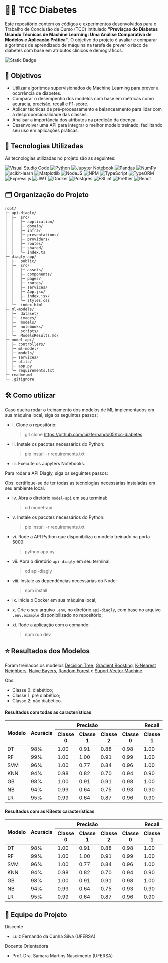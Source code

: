 # 👨‍💻 TCC Diabetes

Este repositório contém os códigos e experimentos desenvolvidos para o Trabalho de Conclusão de Curso (TCC) intitulado **"Previsçao do Diabetes Usando Técnicas de Machine Learning: Uma Análise Comparativa de Modelos e Aplicação Prática"**. O objetivo do projeto é avaliar e comparar algoritmos de aprendizado de máquina na tarefa de prever o risco de diabetes com base em atributos clínicos e demográficos.

![Static Badge](https://img.shields.io/badge/Status-Em_Desenvolvimento-blue)

## 📌 Objetivos

- Utilizar algoritmos supervisionados de Machine Learning para prever a ocorrência de diabetes.
- Comparar o desempenho dos modelos com base em métricas como acurácia, precisão, recall e F1-score.
- Aplicar técnicas de pré-processamento e balanceamento para lidar com a desproporcionalidade das classes.
- Analisar a importância dos atributos na predição da doença.
- Desenvolver uma API para integrar o melhor modelo treinado, facilitando seu uso em aplicações práticas.

## 🧪 Tecnologias Utilizadas

As tecnologias utilizadas no projeto são as seguintes:

![Visual Studio Code](https://img.shields.io/badge/Visual%20Studio%20Code-0078d7.svg?style=for-the-badge&logo=visual-studio-code&logoColor=white)
![Python](https://img.shields.io/badge/python-3670A0?style=for-the-badge&logo=python&logoColor=ffdd54)
![Jupyter Notebook](https://img.shields.io/badge/jupyter-%23FA0F00.svg?style=for-the-badge&logo=jupyter&logoColor=white)
![Pandas](https://img.shields.io/badge/pandas-%23150458.svg?style=for-the-badge&logo=pandas&logoColor=white)
![NumPy](https://img.shields.io/badge/numpy-%23013243.svg?style=for-the-badge&logo=numpy&logoColor=white)
![scikit-learn](https://img.shields.io/badge/scikit--learn-%23F7931E.svg?style=for-the-badge&logo=scikit-learn&logoColor=white)
![Matplotlib](https://img.shields.io/badge/Matplotlib-%23ffffff.svg?style=for-the-badge&logo=Matplotlib&logoColor=black)
![NodeJS](https://img.shields.io/badge/node.js-6DA55F?style=for-the-badge&logo=node.js&logoColor=white)
![NPM](https://img.shields.io/badge/NPM-%23CB3837.svg?style=for-the-badge&logo=npm&logoColor=white)
![TypeScript](https://img.shields.io/badge/typescript-%23007ACC.svg?style=for-the-badge&logo=typescript&logoColor=white)
![TypeORM](https://img.shields.io/badge/TypeORM-FE0803.svg?style=for-the-badge&logo=typeorm&logoColor=white)
![Express.js](https://img.shields.io/badge/express.js-%23404d59.svg?style=for-the-badge&logo=express&logoColor=%2361DAFB)
![JWT](https://img.shields.io/badge/JWT-black?style=for-the-badge&logo=JSON%20web%20tokens)
![Docker](https://img.shields.io/badge/docker-%230db7ed.svg?style=for-the-badge&logo=docker&logoColor=white)
![Postgres](https://img.shields.io/badge/postgres-%23316192.svg?style=for-the-badge&logo=postgresql&logoColor=white)
![ESLint](https://img.shields.io/badge/ESLint-4B3263?style=for-the-badge&logo=eslint&logoColor=white)
![Prettier](https://img.shields.io/badge/prettier-%23F7B93E.svg?style=for-the-badge&logo=prettier&logoColor=black)
![React](https://img.shields.io/badge/react-%2320232a.svg?style=for-the-badge&logo=react&logoColor=%2361DAFB)

## 🗂️ Organização do Projeto

```
root/
├─ api-diagly/
│  ├─  src/
│  │   ├─ application/
│  │   ├─ domain/
│  │   ├─ infra/
│  │   ├─ presentations/
│  │   ├─ providers/
│  │   ├─ routes/
│  │   ├─ shared/
│  │   └─ index.ts
├─ diagly-app/
│  ├─  public/
│  ├─  src/
│  │   ├─ assets/
│  │   ├─ components/
│  │   ├─ pages/
│  │   ├─ routes/
│  │   ├─ services/
│  │   ├─ App.jsx/
│  │   ├─ index.jsx/
│  │   └─ styles.css
│  └─  index.html
├─ ml-models/
│  ├─  dataset/
│  ├─  images/
│  ├─  models/
│  ├─  notebooks/
│  ├─  scripts/
│  └─  ModelsResults.md/
├─ model-api/
│  ├─ controllers/
│  ├─ ml-model/
│  ├─ models/
│  ├─ services/
│  ├─ utils/
│  ├─ app.py
│  └─ requirements.txt
├─ readme.md
└─ .gitignore
```

## 🛠️ Como utilizar

Caso queira rodar o treinamento dos modelos de ML implementados em sua máquina local, siga os seguintes passos:

- i. Clone o repositório:

  > git clone https://github.com/luizfernando05/tcc-diabetes

- ii. Instale os pacotes necessários do Python:

  > pip install -r requirements.txt

- iii. Execute os Jupyters Notebooks.

Para rodar a API Diagly, siga os seguintes passos:

Obs: certifique-se de ter todas as tecnologias necessárias instaladas em seu ambiente local.

- iv. Abra o diretório `model-api` em seu terminal:

  > cd model-api

- v. Instale os pacotes necessários do Python:

  > pip install -r requirements.txt

- vi. Rode a API Python que disponibiliza o modelo treinado na porta 5000:

  > python app.py

- vii. Abra o diretório `api-diagly` em seu terminal:

  > cd api-diagly

- viii. Instale as dependências necessárias do Node:

  > npm install

- ix. Inicie o Docker em sua máquina local;

- x. Crie o seu arquivo `.env`, no diretório `api-diagly`, com base no arquivo `.env.example` disponibilizado no repositório;

- xi. Rode a aplicação com o comando:

  > npm run dev

## ⭐ Resultados dos Modelos

Foram treinados os modelos [Decision Tree](/root/ml-models/notebooks/TrainningDT.ipynb), [Gradient Boosting](/root/ml-models/notebooks/TrainningGB.ipynb), [K-Nearest Neighbors](/root/ml-models/notebooks/TrainningKNN.ipynb), [Naive Bayers](/root/ml-models/notebooks/TrainningNB.ipynb), [Random Forest](/root/ml-models/notebooks/TrainningRF.ipynb) e [Suport Vector Machine](/root/ml-models/notebooks/TrainningSVM.ipynb).

Obs:

- Classe 0: diabético;
- Classe 1: pré diabético;
- Classe 2: não diabético.

#### Resultados com todas as características

<table>
        <thead>
            <tr>
                <th rowspan="2">Modelo</th>
                <th rowspan="2">Acurácia</th>
                <th colspan="3">Precisão</th>
                <th colspan="3">Recall</th>
                <th colspan="3">F1-Score</th>
            </tr>
            <tr>
                <th>Classe 0</th>
                <th>Classe 1</th>
                <th>Classe 2</th>
                <th>Classe 0</th>
                <th>Classe 1</th>
                <th>Classe 2</th>
                <th>Classe 0</th>
                <th>Classe 1</th>
                <th>Classe 2</th>
            </tr>
        </thead>
        <tbody>
            <tr>
                <td>DT</td>
                <td>98%</td>
                <td>1.00</td>
                <td>0.91</td>
                <td>0.88</td>
                <td>0.98</td>
                <td>1.00</td>
                <td>1.00</td>
                <td>0.99</td>
                <td>0.95</td>
                <td>0.93</td>
            </tr>
            <tr>
                <td>RF</td>
                <td>99%</td>
                <td>1.00</td>
                <td>1.00</td>
                <td>0.91</td>
                <td>0.99</td>
                <td>1.00</td>
                <td>1.00</td>
                <td>0.99</td>
                <td>1.00</td>
                <td>0.95</td>
            </tr>
            <tr>
                <td>SVM</td>
                <td>96%</td>
                <td>1.00</td>
                <td>0.77</td>
                <td>0.84</td>
                <td>0.96</td>
                <td>1.00</td>
                <td>1.00</td>
                <td>0.98</td>
                <td>0.87</td>
                <td>0.91</td>
            </tr>
            <tr>
                <td>KNN</td>
                <td>94%</td>
                <td>0.98</td>
                <td>0.82</td>
                <td>0.70</td>
                <td>0.94</td>
                <td>0.90</td>
                <td>0.90</td>
                <td>0.96</td>
                <td>0.86</td>
                <td>0.79</td>
            </tr>
            <tr>
                <td>GB</td>
                <td>98%</td>
                <td>1.00</td>
                <td>0.91</td>
                <td>0.91</td>
                <td>0.98</td>
                <td>1.00</td>
                <td>1.00</td>
                <td>0.99</td>
                <td>0.95</td>
                <td>0.95</td>
            </tr>
            <tr>
                <td>NB</td>
                <td>94%</td>
                <td>0.99</td>
                <td>0.64</td>
                <td>0.75</td>
                <td>0.93</td>
                <td>0.90</td>
                <td>1.00</td>
                <td>0.96</td>
                <td>0.75</td>
                <td>0.86</td>
            </tr>
            <tr>
                <td>LR</td>
                <td>95%</td>
                <td>0.99</td>
                <td>0.64</td>
                <td>0.87</td>
                <td>0.96</td>
                <td>0.90</td>
                <td>0.95</td>
                <td>0.98</td>
                <td>0.75</td>
                <td>0.91</td>
            </tr>
        </tbody>
</table>

#### Resultados com as KBests características

<table>
        <thead>
            <tr>
                <th rowspan="2">Modelo</th>
                <th rowspan="2">Acurácia</th>
                <th colspan="3">Precisão</th>
                <th colspan="3">Recall</th>
                <th colspan="3">F1-Score</th>
            </tr>
            <tr>
                <th>Classe 0</th>
                <th>Classe 1</th>
                <th>Classe 2</th>
                <th>Classe 0</th>
                <th>Classe 1</th>
                <th>Classe 2</th>
                <th>Classe 0</th>
                <th>Classe 1</th>
                <th>Classe 2</th>
            </tr>
        </thead>
        <tbody>
            <tr>
                <td>DT</td>
                <td>98%</td>
                <td>1.00</td>
                <td>0.91</td>
                <td>0.88</td>
                <td>0.98</td>
                <td>1.00</td>
                <td>1.00</td>
                <td>0.99</td>
                <td>0.95</td>
                <td>0.93</td>
            </tr>
            <tr>
                <td>RF</td>
                <td>99%</td>
                <td>1.00</td>
                <td>1.00</td>
                <td>0.91</td>
                <td>0.99</td>
                <td>1.00</td>
                <td>1.00</td>
                <td>0.99</td>
                <td>1.00</td>
                <td>0.95</td>
            </tr>
            <tr>
                <td>SVM</td>
                <td>96%</td>
                <td>1.00</td>
                <td>0.77</td>
                <td>0.84</td>
                <td>0.96</td>
                <td>1.00</td>
                <td>1.00</td>
                <td>0.98</td>
                <td>0.87</td>
                <td>0.91</td>
            </tr>
            <tr>
                <td>KNN</td>
                <td>94%</td>
                <td>0.98</td>
                <td>0.82</td>
                <td>0.70</td>
                <td>0.94</td>
                <td>0.90</td>
                <td>0.90</td>
                <td>0.96</td>
                <td>0.86</td>
                <td>0.79</td>
            </tr>
            <tr>
                <td>GB</td>
                <td>98%</td>
                <td>1.00</td>
                <td>0.91</td>
                <td>0.91</td>
                <td>0.98</td>
                <td>1.00</td>
                <td>1.00</td>
                <td>0.99</td>
                <td>0.95</td>
                <td>0.95</td>
            </tr>
            <tr>
                <td>NB</td>
                <td>94%</td>
                <td>0.99</td>
                <td>0.64</td>
                <td>0.75</td>
                <td>0.93</td>
                <td>0.90</td>
                <td>1.00</td>
                <td>0.96</td>
                <td>0.75</td>
                <td>0.86</td>
            </tr>
            <tr>
                <td>LR</td>
                <td>95%</td>
                <td>0.99</td>
                <td>0.64</td>
                <td>0.87</td>
                <td>0.96</td>
                <td>0.90</td>
                <td>0.95</td>
                <td>0.98</td>
                <td>0.75</td>
                <td>0.91</td>
            </tr>
        </tbody>
</table>

## 👥 Equipe do Projeto

Discente

- Luiz Fernando da Cunha Silva (UFERSA)

Docente Orientadora

- Prof. Dra. Samara Martins Nascimento (UFERSA)
